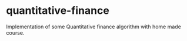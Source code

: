 # quantitative-finance
Implementation of some Quantitative finance algorithm with home made course.
